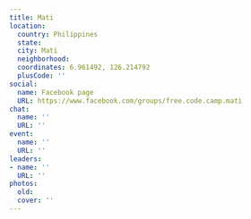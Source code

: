 ```yaml
---
title: Mati
location:
  country: Philippines
  state: 
  city: Mati
  neighborhood: 
  coordinates: 6.961492, 126.214792
  plusCode: ''
social:
  name: Facebook page
  URL: https://www.facebook.com/groups/free.code.camp.mati
chat:
  name: ''
  URL: ''
event:
  name: ''
  URL: ''
leaders:
- name: ''
  URL: ''
photos:
  old: 
  cover: ''
---
```

